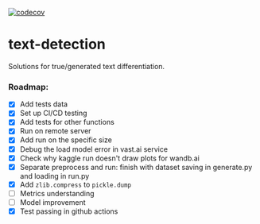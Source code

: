 [![codecov](https://codecov.io/gh/MaratSaidov/text-detection/branch/main/graph/badge.svg?token=HF8IQEADRU)](https://codecov.io/gh/MaratSaidov/text-detection)


# text-detection
Solutions for true/generated text differentiation.

### Roadmap:

- [X] Add tests data
- [X] Set up CI/CD testing
- [X] Add tests for other functions
- [X] Run on remote server
- [X] Add run on the specific size
- [X] Debug the load model error in vast.ai service
- [X] Check why kaggle run doesn't draw plots for wandb.ai
- [X] Separate preprocess and run: finish with dataset saving in generate.py and loading in run.py
- [X] Add `zlib.compress` to `pickle.dump`
- [ ] Metrics understanding
- [ ] Model improvement
- [X] Test passing in github actions
